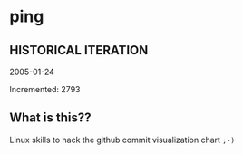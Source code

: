 # ping

## HISTORICAL ITERATION
2005-01-24

Incremented: 2793

## What is this?? 
Linux skills to hack the github commit visualization chart `;-)`
